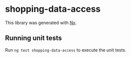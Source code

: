 # shopping-data-access

This library was generated with [Nx](https://nx.dev).

## Running unit tests

Run `ng test shopping-data-access` to execute the unit tests.
